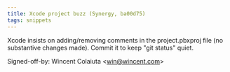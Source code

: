 ```yaml
---
title: Xcode project buzz (Synergy, ba00d75)
tags: snippets
---
```


Xcode insists on adding/removing comments in the project.pbxproj file (no substantive changes made). Commit it to keep "git status" quiet.

Signed-off-by: Wincent Colaiuta &lt;win@wincent.com&gt;
